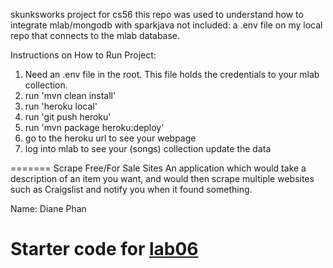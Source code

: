 skunksworks project for cs56 
this repo was used to understand how to integrate mlab/mongodb with sparkjava
not included: a .env file on my local repo that connects to the mlab database. 

Instructions on How to Run Project:
1. Need an .env file in the root. This file holds the credentials to your mlab collection.
2. run 'mvn clean install'
3. run 'heroku local'
4. run 'git push heroku'
5. run 'mvn package heroku:deploy'
6. go to the heroku url to see your webpage
7. log into mlab to see your (songs) collection update the data 

=======
Scrape Free/For Sale Sites
An application which would take a description of an item you want, and would then scrape multiple websites such as Craigslist and notify you when it found something.

Name: Diane Phan 

Starter code for [lab06](https://ucsb-cs56-f18.github.io/lab/lab06/)
=======